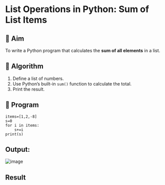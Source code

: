 # List Operations in Python: Sum of List Items

## 🎯 Aim
To write a Python program that calculates the **sum of all elements** in a list.

## 🧠 Algorithm
1. Define a list of numbers.
2. Use Python’s built-in `sum()` function to calculate the total.
3. Print the result.

## 🧾 Program

```
items=[1,2,-8]
s=0
for i in items:
    s+=i
print(s)
```

## Output:

![image](https://github.com/user-attachments/assets/d6a9ead2-fc30-4052-9596-4bf1fd08a08d)

## Result
